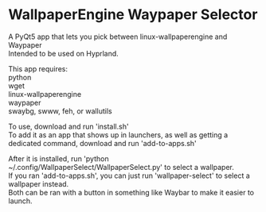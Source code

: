 # WallpaperEngine Waypaper Selector
A PyQt5 app that lets you pick between linux-wallpaperengine and Waypaper<br>
Intended to be used on Hyprland.

<p>This app requires:<br>
python<br>
wget<br>
linux-wallpaperengine<br>
waypaper<br>
swaybg, swww, feh, or wallutils
<p>

To use, download and run 'install.sh'<br>
To add it as an app that shows up in launchers, as well as getting a dedicated command, download and run 'add-to-apps.sh'<br>

<p>After it is installed, run 'python ~/.config/WallpaperSelect/WallpaperSelect.py' to select a wallpaper.<br>
  If you ran 'add-to-apps.sh', you can just run 'wallpaper-select' to select a wallpaper instead.<br>
Both can be ran with a button in something like Waybar to make it easier to launch.
<p>
